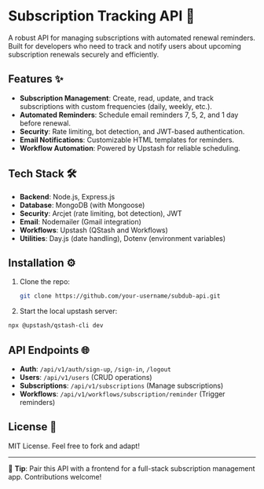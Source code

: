 # Subscription Tracking API 🔄

A robust API for managing subscriptions with automated renewal reminders. Built for developers who need to track and notify users about upcoming subscription renewals securely and efficiently.

## Features ✨

- **Subscription Management**: Create, read, update, and track subscriptions with custom frequencies (daily, weekly, etc.).
- **Automated Reminders**: Schedule email reminders 7, 5, 2, and 1 day before renewal.
- **Security**: Rate limiting, bot detection, and JWT-based authentication.
- **Email Notifications**: Customizable HTML templates for reminders.
- **Workflow Automation**: Powered by Upstash for reliable scheduling.

## Tech Stack 🛠️

- **Backend**: Node.js, Express.js
- **Database**: MongoDB (with Mongoose)
- **Security**: Arcjet (rate limiting, bot detection), JWT
- **Email**: Nodemailer (Gmail integration)
- **Workflows**: Upstash (QStash and Workflows)
- **Utilities**: Day.js (date handling), Dotenv (environment variables)

## Installation ⚙️

1. Clone the repo:
   ```bash
   git clone https://github.com/your-username/subdub-api.git


2. Start the local upstash server:
```bash
npx @upstash/qstash-cli dev
```

## API Endpoints 🌐

- **Auth**: `/api/v1/auth/sign-up`, `/sign-in`, `/logout`
- **Users**: `/api/v1/users` (CRUD operations)
- **Subscriptions**: `/api/v1/subscriptions` (Manage subscriptions)
- **Workflows**: `/api/v1/workflows/subscription/reminder` (Trigger reminders)

## License 📜

MIT License. Feel free to fork and adapt! 

---

🌟 **Tip**: Pair this API with a frontend for a full-stack subscription management app. Contributions welcome!
```